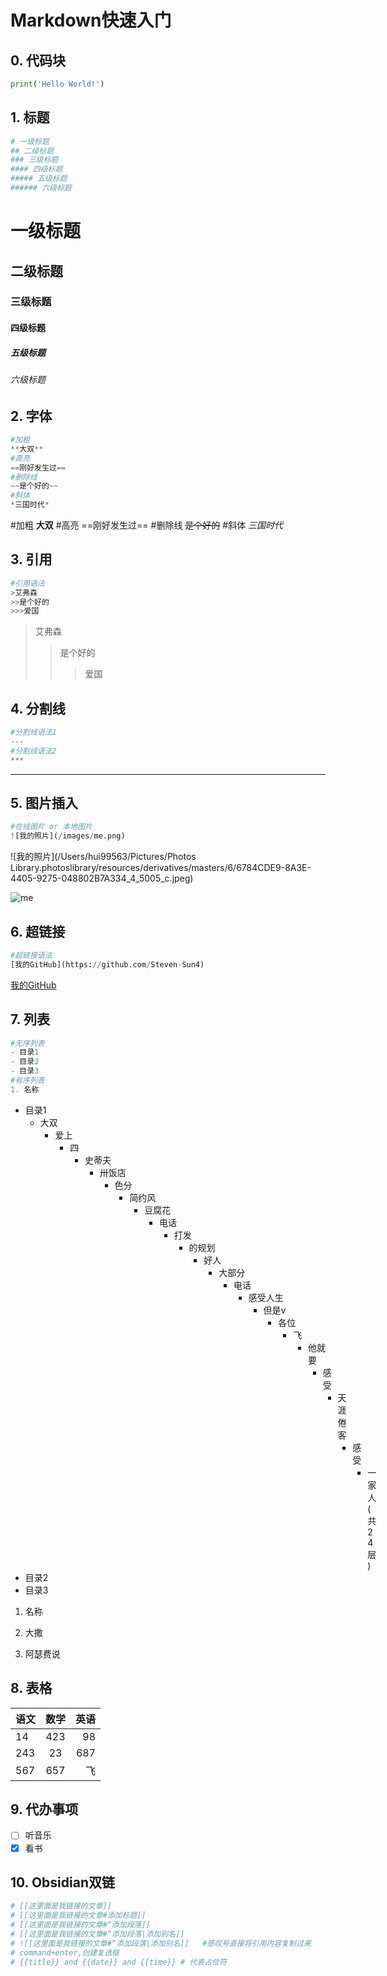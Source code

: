# Markdown快速入门

##  0. 代码块

```python
print('Hello World!')
```

## 1. 标题

```python
# 一级标题
## 二级标题
### 三级标题
#### 四级标题
##### 五级标题
###### 六级标题
```

# 一级标题
## 二级标题
### 三级标题
#### 四级标题
##### 五级标题
###### 六级标题



## 2. 字体

```python
#加粗
**大双**
#高亮
==刚好发生过==
#删除线
~~是个好的~~
#斜体
*三国时代*
```

#加粗
**大双**
#高亮
==刚好发生过==
#删除线
~~是个好的~~
#斜体
*三国时代*

## 3. 引用

```python
#引用语法
>艾弗森
>>是个好的
>>>爱国
```

>艾弗森
>>是个好的
>>>爱国

## 4. 分割线

```python
#分割线语法1
---
#分割线语法2
***
```

---

## 5. 图片插入

```python
#在线图片 or 本地图片
![我的照片](/images/me.png)
```

![我的照片](/Users/hui99563/Pictures/Photos Library.photoslibrary/resources/derivatives/masters/6/6784CDE9-8A3E-4405-9275-048802B7A334_4_5005_c.jpeg)

![me](https://img2.baidu.com/it/u=1814268193,3619863984&fm=253&fmt=auto&app=138&f=JPEG?w=632&h=500)

## 6. 超链接

```python
#超链接语法
[我的GitHub](https://github.com/Steven-Sun4)
```

[我的GitHub](https://github.com/Steven-Sun4)

## 7. 列表

```python
#无序列表
- 目录1
- 目录2
- 目录3
#有序列表
1. 名称
```

- 目录1
  - 大双
    - 爱上
      - 四
        - 史蒂夫
          - 卅饭店
            - 色分
              - 简约风
                - 豆腐花
                  - 电话
                    - 打发
                      - 的规划
                        - 好人
                          - 大部分
                            - 电话
                              - 感受人生
                                - 但是v
                                  - 各位
                                    - 飞
                                      - 他就要
                                        - 感受
                                          - 天涯倦客
                                            - 感受
                                              - 一家人(共24层)
- 目录2
- 目录3
1. 名称

2. 大撒

3. 阿瑟费说

## 8. 表格

| 语文 | 数学 | 英语 |
| :--- | :--: | ---: |
| 14   | 423  |   98 |
| 243  |  23  |  687 |
| 567  | 657  |   飞 |

## 9. 代办事项
- [ ] 听音乐
- [x] 看书

## 10. Obsidian双链
```python
# [[这里面是我链接的文章]]
# [[这里面是我链接的文章#添加标题]]
# [[这里面是我链接的文章#^添加段落]]
# [[这里面是我链接的文章#^添加段落|添加别名]]
# ![[这里面是我链接的文章#^添加段落|添加别名]]   #感叹号直接将引用内容复制过来
# command+enter,创建复选框
# {{title}} and {{date}} and {{time}} # 代表占位符
```